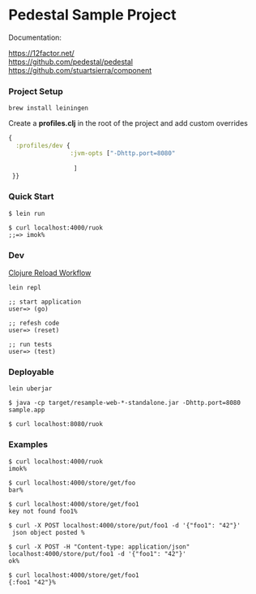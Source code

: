# Pedestal Sample Project


Documentation: 

https://12factor.net/ <br/>
https://github.com/pedestal/pedestal <br/>
https://github.com/stuartsierra/component <br/>

### Project Setup

```
brew install leiningen
```

Create a **profiles.clj** in the root of the project and add custom overrides 

```clojure
{ 
  :profiles/dev {
                 :jvm-opts ["-Dhttp.port=8080"
                          
                  ]
 }}
```

### Quick Start

```
$ lein run

$ curl localhost:4000/ruok
;;=> imok%

```
### Dev 

[Clojure Reload Workflow](http://thinkrelevance.com/blog/2013/06/04/clojure-workflow-reloaded)

```
lein repl

;; start application
user=> (go)

;; refesh code
user=> (reset)

;; run tests
user=> (test)
```

### Deployable

```
lein uberjar

$ java -cp target/resample-web-*-standalone.jar -Dhttp.port=8080 sample.app

$ curl localhost:8080/ruok

```


### Examples


```
$ curl localhost:4000/ruok
imok%

$ curl localhost:4000/store/get/foo
bar%

$ curl localhost:4000/store/get/foo1
key not found foo1%

$ curl -X POST localhost:4000/store/put/foo1 -d '{"foo1": "42"}'
 json object posted %

$ curl -X POST -H "Content-type: application/json" localhost:4000/store/put/foo1 -d '{"foo1": "42"}'
ok%

$ curl localhost:4000/store/get/foo1
{:foo1 "42"}%
